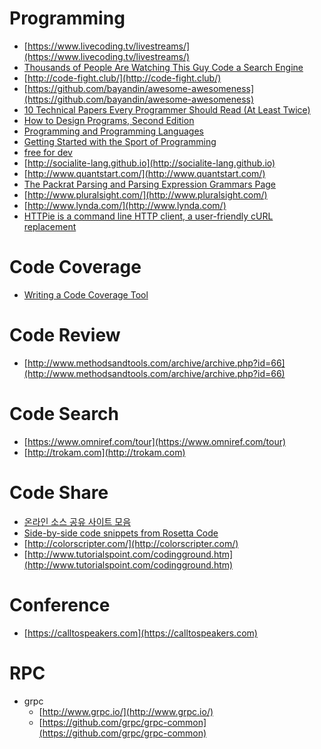 Programming
===========
* [https://www.livecoding.tv/livestreams/](https://www.livecoding.tv/livestreams/)
* [Thousands of People Are Watching This Guy Code a Search Engine](http://motherboard.vice.com/read/thousands-of-people-are-watching-this-guy-code-a-search-engine)
* [http://code-fight.club/](http://code-fight.club/)
* [https://github.com/bayandin/awesome-awesomeness](https://github.com/bayandin/awesome-awesomeness)
* [10 Technical Papers Every Programmer Should Read (At Least Twice)](http://blog.fogus.me/2011/09/08/10-technical-papers-every-programmer-should-read-at-least-twice/)
* [How to Design Programs, Second Edition](http://www.ccs.neu.edu/home/matthias/HtDP2e/)
* [Programming and Programming Languages](http://papl.cs.brown.edu/2014/)
* [Getting Started with the Sport of Programming](http://sportprogramming.blogspot.in/2014/07/getting-started-with-sport-of.html)
* [free for dev](https://github.com/ripienaar/free-for-dev)
* [http://socialite-lang.github.io](http://socialite-lang.github.io)
* [http://www.quantstart.com/](http://www.quantstart.com/)
* [The Packrat Parsing and Parsing Expression Grammars Page](http://bford.info/packrat/)
* [http://www.pluralsight.com/](http://www.pluralsight.com/)
* [http://www.lynda.com/](http://www.lynda.com/)
* [HTTPie is a command line HTTP client, a user-friendly cURL replacement](https://github.com/jakubroztocil/httpie)

# Code Coverage
* [Writing a Code Coverage Tool](http://ismail.badawi.io/blog/2013/05/03/writing-a-code-coverage-tool/)

# Code Review
* [http://www.methodsandtools.com/archive/archive.php?id=66](http://www.methodsandtools.com/archive/archive.php?id=66)

# Code Search
* [https://www.omniref.com/tour](https://www.omniref.com/tour)
* [http://trokam.com](http://trokam.com)

# Code Share
* [온라인 소스 공유 사이트 모음](http://sunnykwak.tistory.com/98)
* [Side-by-side code snippets from Rosetta Code](http://rosetta.alhur.es/)
* [http://colorscripter.com/](http://colorscripter.com/)
* [http://www.tutorialspoint.com/codingground.htm](http://www.tutorialspoint.com/codingground.htm)

# Conference
* [https://calltospeakers.com](https://calltospeakers.com)

# RPC
* grpc
  * [http://www.grpc.io/](http://www.grpc.io/)
  * [https://github.com/grpc/grpc-common](https://github.com/grpc/grpc-common)